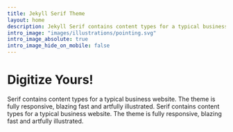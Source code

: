 ```yaml
---
title: Jekyll Serif Theme
layout: home
description: Jekyll Serif contains content types for a typical business website. The theme is fully responsive, blazing fast and artfully illustrated.
intro_image: "images/illustrations/pointing.svg"
intro_image_absolute: true
intro_image_hide_on_mobile: false
---
```


# Digitize Yours!

Serif contains content types for a typical business website. The theme is fully responsive, blazing fast and artfully illustrated. Serif contains content types for a typical business website. The theme is fully responsive, blazing fast and artfully illustrated.
